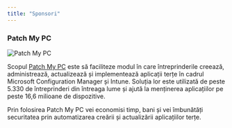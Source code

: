 ```yaml
---
title: "Sponsori"
---
```


### Patch My PC

![Patch My PC](/PMPC_Logo.png "Patch My PC")

Scopul [Patch My PC](https://patchmypc.com/) este să faciliteze modul în care întreprinderile creează, administrează, actualizează și implementează aplicații terțe în cadrul Microsoft Configuration Manager și Intune. Soluția lor este utilizată de peste 5.330 de întreprinderi din întreaga lume și ajută la menținerea aplicațiilor pe peste 16,6 milioane de dispozitive.

Prin folosirea Patch My PC vei economisi timp, bani și vei îmbunătăți securitatea prin automatizarea creării și actualizării aplicațiilor terțe.